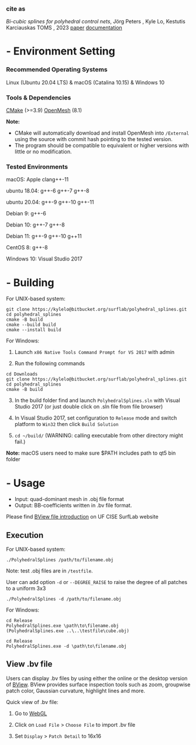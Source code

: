 

### cite as
<i>Bi-cubic splines for polyhedral control nets</i>,
Jörg Peters , Kyle Lo, Kestutis Karciauskas
TOMS , 2023
[paper](https://www.cise.ufl.edu/research/SurfLab/papers/23PolySpl_TOMS.pdf)
[documentation](<https://www.cise.ufl.edu/research/SurfLab/papers/23PolySpl_TOMS_Doc.pdf>)

# - Environment Setting

### Recommended Operating Systems
Linux (Ubuntu 20.04 LTS) & macOS (Catalina 10.15) & Windows 10

### Tools & Dependencies

[CMake](https://cmake.org/) (>=3.9)
[OpenMesh](<https://www.openmesh.org/>) (8.1)

**Note:**

* CMake will automatically download and install OpenMesh into `/External` using the source with commit hash pointing to the tested version.
* The program should be compatible to equivalent or higher versions with little or no modification.

### Tested Environments
macOS: Apple clang++-11

ubuntu 18.04: g++-6 g++-7 g++-8

ubuntu 20.04: g++-9 g++-10 g++-11

Debian 9: g++-6

Debian 10: g++-7 g++-8

Debian 11: g++-9 g++-10 g++11

CentOS 8: g++-8

Windows 10: Visual Studio 2017


# - Building #
For UNIX-based system:
```shell
git clone https://kylelo@bitbucket.org/surflab/polyhedral_splines.git
cd polyhedral_splines
cmake -B build
cmake --build build
cmake --install build
```

For Windows:

1. Launch `x86 Native Tools Command Prompt for VS 2017` with admin


2. Run the following commands

```
cd Downloads
git clone https://kylelo@bitbucket.org/surflab/polyhedral_splines.git
cd polyhedral_splines
cmake -B build
```

3. In the build folder find and launch `PolyhedralSplines.sln` with Visual Studio 2017 (or just double click on .sln file from file browser)

4. In Visual Studio 2017, set configuration to `Release` mode and switch platform to `Win32` then click `Build Solution`

5. `cd ~/build/` (WARNING: calling executable from other directory might fail.)


**Note:** macOS users need to make sure $PATH includes path to qt5 bin folder

# - Usage #
* Input:  quad-dominant mesh in .obj file format
* Output: BB-coefficients written in .bv file format.


Please find [BView file introduction](https://www.cise.ufl.edu/research/SurfLab/bview/#file-format) on UF CISE SurfLab website

## Execution
For UNIX-based system:
```shell
./PolyhedralSplines /path/to/filename.obj
```
Note: test .obj files are in `/testfile`.

User can add option `-d` or `--DEGREE_RAISE` to raise the degree of all patches to a uniform 3x3
```shell
./PolyhedralSplines -d /path/to/filename.obj
```

For Windows:
```
cd Release
PolyhedralSplines.exe \path\to\filename.obj
(PolyhedralSplines.exe ..\..\testfile\cube.obj)
```

```
cd Release
PolyhedralSplines.exe -d \path\to\filename.obj
```

## View .bv file
Users can display .bv files by using either the online or the desktop version of [BView](https://www.cise.ufl.edu/research/SurfLab/bview/).
BView provides surface inspection tools such as zoom, groupwise patch color, Gaussian curvature, highlight lines and more.

Quick view of .bv file:

1. Go to [WebGL](https://www.cise.ufl.edu/research/SurfLab/bview/webgl3_new_2/)

2. Click on `Load File` > `Choose File` to import .bv file

3. Set `Display` > `Patch Detail` to 16x16
